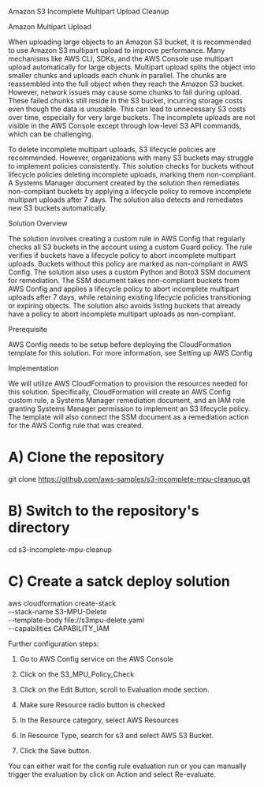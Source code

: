 Amazon S3 Incomplete Multipart Upload Cleanup

Amazon Multipart Upload

When uploading large objects to an Amazon S3 bucket, it is recommended to use Amazon S3 multipart upload to improve performance. Many mechanisms like AWS CLI, SDKs, and the AWS Console use multipart upload automatically for large objects. Multipart upload splits the object into smaller chunks and uploads each chunk in parallel. The chunks are reassembled into the full object when they reach the Amazon S3 bucket. However, network issues may cause some chunks to fail during upload. These failed chunks still reside in the S3 bucket, incurring storage costs even though the data is unusable. This can lead to unnecessary S3 costs over time, especially for very large buckets. The incomplete uploads are not visible in the AWS Console except through low-level S3 API commands, which can be challenging.

To delete incomplete multipart uploads, S3 lifecycle policies are recommended. However, organizations with many S3 buckets may struggle to implement policies consistently. This solution checks for buckets without lifecycle policies deleting incomplete uploads, marking them non-compliant. A Systems Manager document created by the solution then remediates non-compliant buckets by applying a lifecycle policy to remove incomplete multipart uploads after 7 days. The solution also detects and remediates new S3 buckets automatically.


Solution Overview

The solution involves creating a custom rule in AWS Config that regularly checks all S3 buckets in the account using a custom Guard policy. The rule verifies if buckets have a lifecycle policy to abort incomplete multipart uploads. Buckets without this policy are marked as non-compliant in AWS Config. The solution also uses a custom Python and Boto3 SSM document for remediation. The SSM document takes non-compliant buckets from AWS Config and applies a lifecycle policy to abort incomplete multipart uploads after 7 days, while retaining existing lifecycle policies transitioning or expiring objects. The solution also avoids listing buckets that already have a policy to abort incomplete multipart uploads as non-compliant.




Prerequisite

AWS Config needs to be setup before deploying the CloudFormation template for this solution. For more information, see Setting up AWS Config


Implementation

We will utilize AWS CloudFormation to provision the resources needed for this solution. Specifically, CloudFormation will create an AWS Config custom rule, a Systems Manager remediation document, and an IAM role granting Systems Manager permission to implement an S3 lifecycle policy. The template will also connect the SSM document as a remediation action for the AWS Config rule that was created.


# A) Clone the repository
git clone https://github.com/aws-samples/s3-incomplete-mpu-cleanup.git

# B) Switch to the repository's directory
cd s3-incomplete-mpu-cleanup

# C) Create a satck deploy solution
aws cloudformation create-stack \
--stack-name S3-MPU-Delete \
--template-body file://s3mpu-delete.yaml\
--capabilities CAPABILITY_IAM


Further configuration steps:

1. Go to AWS Config service on the AWS Console
2. Click on the S3_MPU_Policy_Check
    
3. Click on the Edit Button, scroll to Evaluation mode section.
4. Make sure Resource radio button is checked
5. In the Resource category, select AWS Resources
6. In Resource Type, search for s3 and select AWS S3 Bucket.
7. Click the Save button.

You can either wait for the config rule evaluation run or you can manually trigger the evaluation by click on Action and select Re-evaluate.
